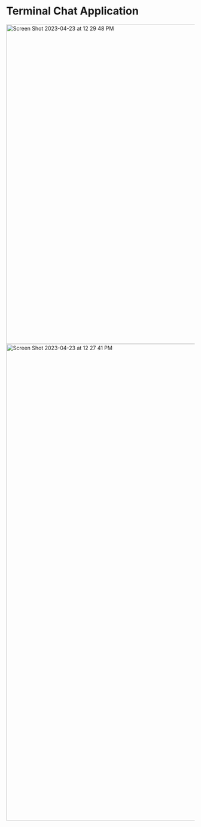 # Terminal Chat Application

<img width="851" alt="Screen Shot 2023-04-23 at 12 29 48 PM" src="https://user-images.githubusercontent.com/53094729/233860814-ed22f037-2800-4cad-b3c7-9ec8f6e6e62c.png">

<img width="1270" alt="Screen Shot 2023-04-23 at 12 27 41 PM" src="https://user-images.githubusercontent.com/53094729/233860768-2556f078-259a-40de-aacf-6ab0a67a9fcb.png">
